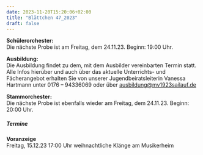 ```yaml
---
date: 2023-11-20T15:20:06+02:00
title: "Blättchen 47_2023"
draft: false
---
```



**Schülerorchester:**  
Die nächste Probe ist am Freitag, dem 24.11.23. Beginn: 19:00 Uhr.


**Ausbildung:**  
Die Ausbildung findet zu dem, mit dem Ausbilder vereinbarten Termin statt.
Alle Infos hierüber und auch über das aktuelle Unterrichts- und Fächerangebot erhalten Sie von unserer Jugendbeiratsleiterin Vanessa Hartmann unter 0176 – 94336069 oder 
über ausbildung@mv1923sailauf.de


**Stammorchester:**  
Die nächste Probe ist ebenfalls wieder am Freitag, dem 24.11.23. Beginn: 20:00 Uhr.


##### Termine  


**Voranzeige**  
Freitag, 15.12.23 17:00 Uhr weihnachtliche Klänge am Musikerheim
